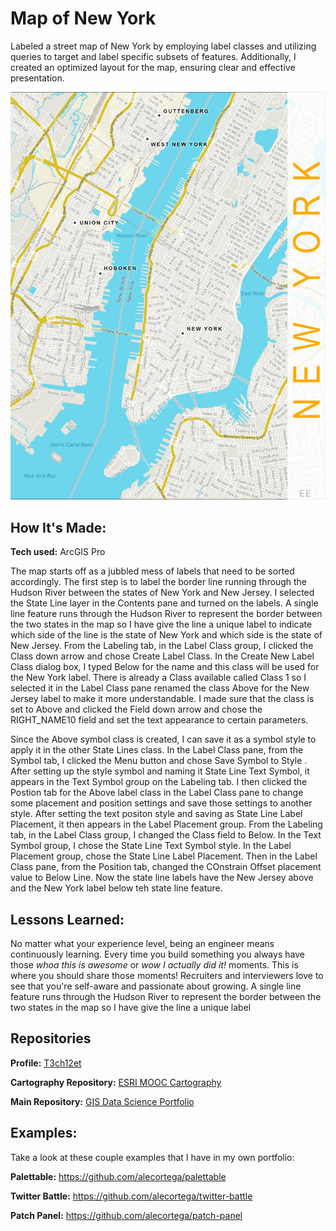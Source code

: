 # Map of New York
Labeled a street map of New York by employing label classes and utilizing queries to target and label specific subsets of features. Additionally, I created an optimized layout for the map, ensuring clear and effective presentation.

<img src="./New York.jpg" img alt = "New York Map"/>

## How It's Made:

**Tech used:** ArcGIS Pro

The map starts off as a jubbled mess of labels that need to be sorted accordingly. The first step is to label the border line running through the Hudson River between the states of New York and New Jersey. I selected the State Line layer in the Contents pane and turned on the labels. A single line feature runs through the Hudson River to represent the border between the two states in the map so I have give the line a unique label to indicate which side of the line is the state of New York and which side is the state of New Jersey. From the Labeling tab, in the Label Class group, I clicked the Class down arrow and chose Create Label Class. In the Create New Label Class dialog box, I typed Below for the name and this class will be used for the New York label. There is already a Class available called Class 1 so I selected it in the Label Class pane renamed the class Above for the New Jersey label to make it more understandable. I made sure that the class is set to Above and clicked the Field down arrow and chose the RIGHT_NAME10 field and set the text appearance to certain parameters.

Since the Above symbol class is created, I can save it as a symbol style to apply it in the other State Lines class. In the Label Class pane, from the Symbol tab, I clicked the Menu button and chose Save Symbol to Style . After setting up the style symbol and naming it State Line Text Symbol, it appears in the Text Symbol group on the Labeling tab. I then clicked the Postion tab for the Above label class in the Label Class pane to change some placement and position settings and save those settings to another style. After setting the text positon style and saving as State Line Label Placement, it then appears in the Label Placement group. From the Labeling tab, in the Label Class group, I changed the Class field to Below. In the Text Symbol group, I chose the State Line Text Symbol style. In the Label Placement group, chose the State Line Label Placement. Then in the Label Class pane, from the Position tab, changed the COnstrain Offset placement value to Below Line. Now the state line labels have the New Jersey above and the New York label below teh state line feature.

## Lessons Learned:

No matter what your experience level, being an engineer means continuously learning. Every time you build something you always have those *whoa this is awesome* or *wow I actually did it!* moments. This is where you should share those moments! Recruiters and interviewers love to see that you're self-aware and passionate about growing. A single line feature runs through the Hudson River to represent the border between the two states in the map so I have give the line a unique label

## Repositories
**Profile:** [T3ch12et](https://github.com/T3ch12et)

**Cartography Repository:** [ESRI MOOC Cartography](https://github.com/T3ch12et/GIS-Data-Science-Portfolio/tree/main/ESRI-MOOC-Cartography)

**Main Repository:** [GIS Data Science Portfolio](https://github.com/T3ch12et/GIS-Data-Science-Portfolio)

## Examples:
Take a look at these couple examples that I have in my own portfolio:

**Palettable:** https://github.com/alecortega/palettable

**Twitter Battle:** https://github.com/alecortega/twitter-battle

**Patch Panel:** https://github.com/alecortega/patch-panel

